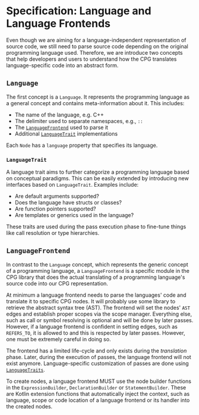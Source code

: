 # Specification: Language and Language Frontends

Even though we are aiming for a language-independent representation of source code, we still need to parse source code depending on the original programming language used. Therefore, we are introduce two concepts that help developers and users to understand how the CPG translates language-specific code into an abstract form. 

## `Language`

The first concept is a `Language`. It represents the programming language as a general concept and contains meta-information about it. This includes:
* The name of the language, e.g. C++
* The delimiter used to separate namespaces, e.g., `::`
* The [`LanguageFrontend`](#LanguageFrontend) used to parse it
* Additional [`LanguageTrait`](#LanguageTrait) implementations

Each `Node` has a `language` property that specifies its language.

### `LanguageTrait`

A language trait aims to further categorize a programming language based on conceptual paradigms. This can be easily extended by introducing new interfaces based on `LanguageTrait`. Examples include:
* Are default arguments supported?
* Does the language have structs or classes?
* Are function pointers supported?
* Are templates or generics used in the language?

These traits are used during the pass execution phase to fine-tune things like call resolution or type hierarchies.

## `LanguageFrontend`

In contrast to the `Language` concept, which represents the generic concept of a programming language, a `LanguageFrontend` is a specific module in the CPG library that does the actual translating of a programming language's source code into our CPG representation.

At minimum a language frontend needs to parse the languages' code and translate it to specific CPG nodes. It will probably use some library to retrieve the abstract syntax tree (AST). The frontend will set the nodes' `AST` edges and establish proper scopes via the scope manager. Everything else, such as call or symbol resolving is optional and will be done by later passes. However, if a language frontend is confident in setting edges, such as `REFERS_TO`, it is allowed to and this is respected by later passes. However, one must be extremely careful in doing so.

The frontend has a limited life-cycle and only exists during the *translation* phase. Later, during the execution of passes, the language frontend will not exist anymore. Language-specific customization of passes are done using [`LanguageTraits`](#LanguageTrait).

To create nodes, a language frontend MUST use the node builder functions in the `ExpressionBuilder`, `DeclarationBuilder` or `StatementBuilder`. These are Kotlin extension functions that automatically inject the context, such as language, scope or code location of a language frontend or its handler into the created nodes.